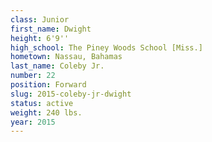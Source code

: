 ```yaml
---
class: Junior
first_name: Dwight
height: 6'9''
high_school: The Piney Woods School [Miss.]
hometown: Nassau, Bahamas
last_name: Coleby Jr.
number: 22
position: Forward
slug: 2015-coleby-jr-dwight
status: active
weight: 240 lbs.
year: 2015
---
```

